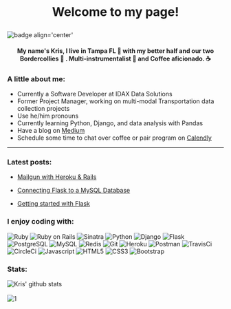 # <p align='center'>Welcome to my page! </p>
![badge align='center'](https://img.shields.io/badge/Kris%20Litman-Software%20Developer-blue) 

<h4 align='center' >My name's Kris, I live in Tampa FL 🌴 with my better half and our two Bordercollies 🐶 . Multi-instrumentalist 🎸 and Coffee aficionado. ☕</h4>

### A little about me:

- Currently a Software Developer at IDAX Data Solutions
- Former Project Manager, working on multi-modal Transportation data collection projects
- Use he/him pronouns 
- Currently learning Python, Django, and data analysis with Pandas
- Have a blog on [Medium](https://kris-litman.medium.com/)
- Schedule some time to chat over coffee or pair program on [Calendly](https://calendly.com/kris_litman)

<hr>

### Latest posts:

- [Mailgun with Heroku & Rails](https://kris-litman.medium.com/mailgun-with-heroku-and-rails-abe8e79d28a1)

- [Connecting Flask to a MySQL Database](https://kris-litman.medium.com/connecting-flask-to-a-mysql-database-6f4d71b85d4e)

- [Getting started with Flask](https://kris-litman.medium.com/getting-started-with-flask-4ba7cc5c5f83)


### I enjoy coding with:

![Ruby](https://img.shields.io/badge/-Ruby-black?style=flat-square&logo=ruby&logoColor=white)
![Ruby on Rails](https://img.shields.io/badge/-Rails-black?style=flat-square&logo=rails&logoColor=white)
![Sinatra](https://img.shields.io/badge/-Sinatra-black?style=flat-square&logo=sinatra&logoColor=white)
![Python](https://img.shields.io/badge/-Python-black?style=flat-square&logo=python&logoColor=white)
![Django](https://img.shields.io/badge/-Django-black?style=flat-square&logo=django&logoColor=white)
![Flask](https://img.shields.io/badge/-Flask-black?style=flat-square&logo=flask&logoColor=white)
![PostgreSQL](https://img.shields.io/badge/-PostgreSQL-black?style=flat-square&logo=postgresql)
![MySQL](https://img.shields.io/badge/-MySQL-black?style=flat-square&logo=mysql)
![Redis](https://img.shields.io/badge/-Redis-black?style=flat-square&logo=redis)
![Git](https://img.shields.io/badge/-Git-black?style=flat-square&logo=git&logoColor=white)
![Heroku](https://img.shields.io/badge/-Heroku-black?style=flat-square&logo=heroku)
![Postman](https://img.shields.io/badge/-Postman-black?style=flat-square&logo=postman)
![TravisCi](https://img.shields.io/badge/-Travis-black?style=flat-square&logo=travis-ci)
![CircleCi](https://img.shields.io/badge/-CircleCI-black?style=flat-square&logo=circle-ci)
![Javascript](https://img.shields.io/badge/-Javascript-black?style=flat-square&logo=javascript&logoColor=white)
![HTML5](https://img.shields.io/badge/-HTML5-black?style=flat-square&logo=html5&logoColor=white)
![CSS3](https://img.shields.io/badge/-CSS3-black?style=flat-square&logo=css3)
![Bootstrap](https://img.shields.io/badge/-Bootstrap-black?style=flat-square&logo=bootstrap)


### Stats:

![Kris' github stats](https://github-readme-stats.vercel.app/api?username=krislitman&show_icons=true&theme=tokyonight)
<br>
<br>
![1](https://github-readme-stats.vercel.app/api/top-langs/?username=krislitman&theme=tokyonight)
